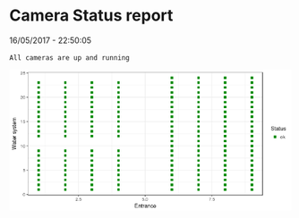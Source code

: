 Camera Status report
================
16/05/2017 - 22:50:05

    All cameras are up and running

![](camreport_files/figure-markdown_github/unnamed-chunk-2-1.png)

